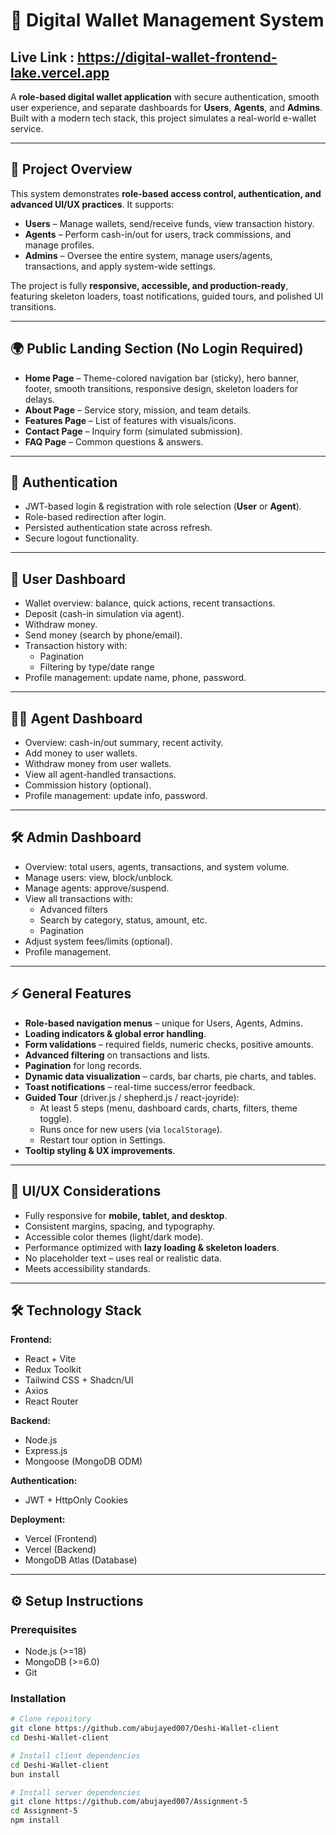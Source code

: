 # 💸 Digital Wallet Management System

## Live Link : https://digital-wallet-frontend-lake.vercel.app

A **role-based digital wallet application** with secure authentication, smooth user experience, and separate dashboards for **Users**, **Agents**, and **Admins**. Built with a modern tech stack, this project simulates a real-world e-wallet service.

---

## 📖 Project Overview

This system demonstrates **role-based access control, authentication, and advanced UI/UX practices**. It supports:

- **Users** – Manage wallets, send/receive funds, view transaction history.
- **Agents** – Perform cash-in/out for users, track commissions, and manage profiles.
- **Admins** – Oversee the entire system, manage users/agents, transactions, and apply system-wide settings.

The project is fully **responsive, accessible, and production-ready**, featuring skeleton loaders, toast notifications, guided tours, and polished UI transitions.

---

## 🌍 Public Landing Section (No Login Required)

- **Home Page** – Theme-colored navigation bar (sticky), hero banner, footer, smooth transitions, responsive design, skeleton loaders for delays.
- **About Page** – Service story, mission, and team details.
- **Features Page** – List of features with visuals/icons.
- **Contact Page** – Inquiry form (simulated submission).
- **FAQ Page** – Common questions & answers.

---

## 🔐 Authentication

- JWT-based login & registration with role selection (**User** or **Agent**).
- Role-based redirection after login.
- Persisted authentication state across refresh.
- Secure logout functionality.

---

## 👤 User Dashboard

- Wallet overview: balance, quick actions, recent transactions.
- Deposit (cash-in simulation via agent).
- Withdraw money.
- Send money (search by phone/email).
- Transaction history with:
  - Pagination
  - Filtering by type/date range
- Profile management: update name, phone, password.

---

## 🧑‍💼 Agent Dashboard

- Overview: cash-in/out summary, recent activity.
- Add money to user wallets.
- Withdraw money from user wallets.
- View all agent-handled transactions.
- Commission history (optional).
- Profile management: update info, password.

---

## 🛠️ Admin Dashboard

- Overview: total users, agents, transactions, and system volume.
- Manage users: view, block/unblock.
- Manage agents: approve/suspend.
- View all transactions with:
  - Advanced filters
  - Search by category, status, amount, etc.
  - Pagination
- Adjust system fees/limits (optional).
- Profile management.

---

## ⚡ General Features

- **Role-based navigation menus** – unique for Users, Agents, Admins.
- **Loading indicators & global error handling**.
- **Form validations** – required fields, numeric checks, positive amounts.
- **Advanced filtering** on transactions and lists.
- **Pagination** for long records.
- **Dynamic data visualization** – cards, bar charts, pie charts, and tables.
- **Toast notifications** – real-time success/error feedback.
- **Guided Tour** (driver.js / shepherd.js / react-joyride):
  - At least 5 steps (menu, dashboard cards, charts, filters, theme toggle).
  - Runs once for new users (via `localStorage`).
  - Restart tour option in Settings.
- **Tooltip styling & UX improvements**.

---

## 🎨 UI/UX Considerations

- Fully responsive for **mobile, tablet, and desktop**.
- Consistent margins, spacing, and typography.
- Accessible color themes (light/dark mode).
- Performance optimized with **lazy loading & skeleton loaders**.
- No placeholder text – uses real or realistic data.
- Meets accessibility standards.

---

## 🛠️ Technology Stack

**Frontend:**

- React + Vite
- Redux Toolkit
- Tailwind CSS + Shadcn/UI
- Axios
- React Router

**Backend:**

- Node.js
- Express.js
- Mongoose (MongoDB ODM)

**Authentication:**

- JWT + HttpOnly Cookies

**Deployment:**

- Vercel (Frontend)
- Vercel (Backend)
- MongoDB Atlas (Database)

---

## ⚙️ Setup Instructions

### Prerequisites

- Node.js (>=18)
- MongoDB (>=6.0)
- Git

### Installation

```bash
# Clone repository
git clone https://github.com/abujayed007/Deshi-Wallet-client
cd Deshi-Wallet-client

# Install client dependencies
cd Deshi-Wallet-client
bun install

# Install server dependencies
git clone https://github.com/abujayed007/Assignment-5
cd Assignment-5
npm install
```
